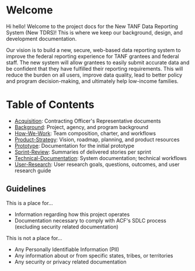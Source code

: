# Welcome

Hi hello! Welcome to the project docs for the New TANF Data Reporting System (New TDRS)! This is where we keep our background, design, and development documentation.

Our vision is to build a new, secure, web-based data reporting system to improve the federal reporting experience for TANF grantees and federal staff. The new system will allow grantees to easily submit accurate data and be confident that they have fulfilled their reporting requirements. This will reduce the burden on all users, improve data quality, lead to better policy and program decision-making, and ultimately help low-income families.

# Table of Contents

+ [Acquisition](./Acquisition): Contracting Officer's Representative documents
+ [Background](./Background): Project, agency, and program background
+ [How-We-Work](./How-We-Work): Team composition, charter, and workflows
+ [Product-Strategy](./Product-Strategy): Vision, roadmap, planning, and product resources
+ [Prototype](./Prototype): Documentation for the initial prototype
+ [Sprint-Review](./Sprint-Review): Summaries of delivered stories per sprint
+ [Technical-Documentation](./Technical-Documentation): System documentation; technical workflows
+ [User-Research](./User-Research): User research goals, questions, outcomes, and user research guide

## Guidelines
This is a place for...

* Information regarding how this project operates
* Documentation necessary to comply with ACF's SDLC process (excluding security related documentation)

This is not a place for...

* Any Personally Identifiable Information (PII)
* Any information about or from specific states, tribes, or territories
* Any security or privacy related documentation
